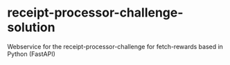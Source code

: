 # receipt-processor-challenge-solution
Webservice for the receipt-processor-challenge for fetch-rewards based in Python (FastAPI)
